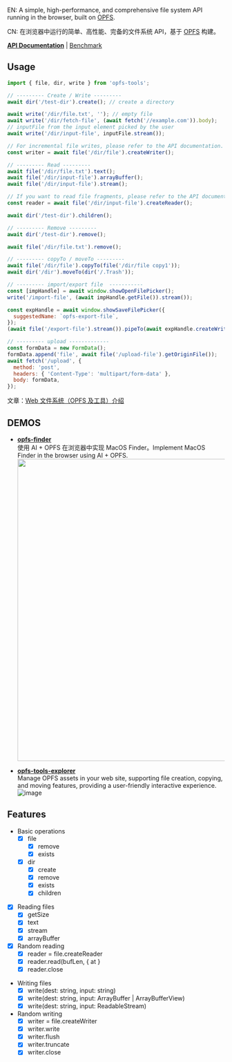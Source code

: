 EN: A simple, high-performance, and comprehensive file system API running in the browser, built on [OPFS](https://developer.mozilla.org/en-US/docs/Web/API/File_System_API/Origin_private_file_system).

CN: 在浏览器中运行的简单、高性能、完备的文件系统 API，基于 [OPFS](https://developer.mozilla.org/en-US/docs/Web/API/File_System_API/Origin_private_file_system) 构建。

[**API Documentation**](./docs/api.md) | [Benchmark](https://hughfenghen.github.io/opfs-tools/demo/benchmark.html)

## Usage

```js
import { file, dir, write } from 'opfs-tools';

// --------- Create / Write ---------
await dir('/test-dir').create(); // create a directory

await write('/dir/file.txt', ''); // empty file
await write('/dir/fetch-file', (await fetch('//example.com')).body);
// inputFile from the input element picked by the user
await write('/dir/input-file', inputFile.stream());

// For incremental file writes, please refer to the API documentation.
const writer = await file('/dir/file').createWriter();

// --------- Read ---------
await file('/dir/file.txt').text();
await file('/dir/input-file').arrayBuffer();
await file('/dir/input-file').stream();

// If you want to read file fragments, please refer to the API documentation.
const reader = await file('/dir/input-file').createReader();

await dir('/test-dir').children();

// --------- Remove ---------
await dir('/test-dir').remove();

await file('/dir/file.txt').remove();

// --------- copyTo / moveTo ---------
await file('/dir/file').copyTo(file('/dir/file copy1'));
await dir('/dir').moveTo(dir('/.Trash'));

// --------- import/export file  -----------
const [impHandle] = await window.showOpenFilePicker();
write('/import-file', (await impHandle.getFile()).stream());

const expHandle = await window.showSaveFilePicker({
  suggestedName: `opfs-export-file`,
});
(await file('/export-file').stream()).pipeTo(await expHandle.createWritable());

// --------- upload -------------
const formData = new FormData();
formData.append('file', await file('/upload-file').getOriginFile());
await fetch('/upload', {
  method: 'post',
  headers: { 'Content-Type': 'multipart/form-data' },
  body: formData,
});
```

文章：[Web 文件系统（OPFS 及工具）介绍](https://hughfenghen.github.io/posts/2024/03/14/web-storage-and-opfs/)

## DEMOS

- [**opfs-finder**](https://github.com/hughfenghen/opfs-finder)  
  使用 AI + OPFS 在浏览器中实现 MacOS Finder。Implement MacOS Finder in the browser using AI + OPFS.
  <image src="https://github.com/user-attachments/assets/9daa5739-7561-425f-abb2-dcd5a5af519a" width="700">

- [**opfs-tools-explorer**](https://github.com/hughfenghen/opfs-tools-explorer)  
  Manage OPFS assets in your web site, supporting file creation, copying, and moving features, providing a user-friendly interactive experience.  
  ![image](https://github.com/hughfenghen/opfs-tools/assets/3307051/1cf11bc7-92fb-4fde-9a18-5c7e81419e77)


## Features

- Basic operations
  - [x] file
    - [x] remove
    - [x] exists
  - [x] dir
    - [x] create
    - [x] remove
    - [x] exists
    - [x] children
- [x] Reading files
  - [x] getSize
  - [x] text
  - [x] stream
  - [x] arrayBuffer
- [x] Random reading
  - [x] reader = file.createReader
  - [x] reader.read(bufLen, { at }
  - [x] reader.close
- Writing files
  - [x] write(dest: string, input: string)
  - [x] write(dest: string, input: ArrayBuffer | ArrayBufferView)
  - [x] write(dest: string, input: ReadableStream)
- Random writing
  - [x] writer = file.createWriter
  - [x] writer.write
  - [x] writer.flush
  - [x] writer.truncate
  - [x] writer.close
